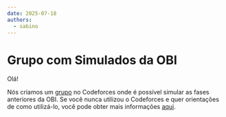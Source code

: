 ```yaml
---
date: 2025-07-18
authors:
  - sabino
---
```


# Grupo com Simulados da OBI

Olá!

Nós criamos um <a href = "https://codeforces.com/group/SFkT4V3SYb/contests" target = "_blank">grupo</a> no Codeforces onde é possível simular as fases anteriores da OBI. Se você nunca utilizou o Codeforces e quer orientações de como utilizá-lo, você pode obter mais informações <a href = "/mysite/sites/codeforces" target = "_blank">aqui</a>.
